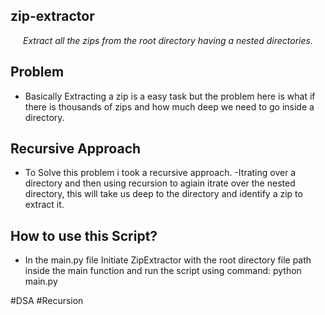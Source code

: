 ## zip-extractor

<p align="center">
    <em>Extract all the zips from the root directory having a nested directories.</em>
</p>

## Problem
* Basically Extracting a zip is a easy task but the problem here is what if there is thousands of zips and how much deep we need to go inside a directory.

## Recursive Approach
* To Solve this problem i took a recursive approach.
-Itrating over a directory and then using recursion to agiain itrate over the nested directory, this will take us deep to the directory and identify a zip to extract it.

## How to use this Script?
* In the main.py file Initiate ZipExtractor with the root directory file path inside the main function and run the script using command: python main.py

#DSA #Recursion
